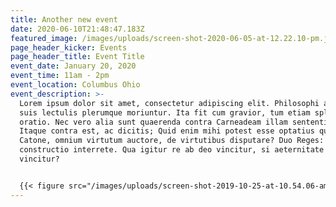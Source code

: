 ```yaml
---
title: Another new event
date: 2020-06-10T21:48:47.183Z
featured_image: /images/uploads/screen-shot-2020-06-05-at-12.22.10-pm.jpg
page_header_kicker: Events
page_header_title: Event Title
event_date: January 20, 2020
event_time: 11am - 2pm
event_location: Columbus Ohio
event_description: >-
  Lorem ipsum dolor sit amet, consectetur adipiscing elit. Philosophi autem in
  suis lectulis plerumque moriuntur. Ita fit cum gravior, tum etiam splendidior
  oratio. Nec vero alia sunt quaerenda contra Carneadeam illam sententiam.
  Itaque contra est, ac dicitis; Quid enim mihi potest esse optatius quam cum
  Catone, omnium virtutum auctore, de virtutibus disputare? Duo Reges:
  constructio interrete. Qua igitur re ab deo vincitur, si aeternitate non
  vincitur?


  {{< figure src="/images/uploads/screen-shot-2019-10-25-at-10.54.06-am.jpg" title="The Image Title" >}}
---
```

